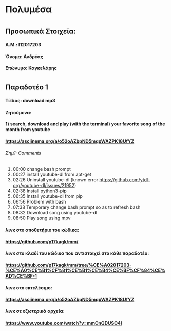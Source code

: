 # Πολυμέσα
#
## Προσωπικά Στοιχεία:
#### A.M.: Π2017203
#### Όνομα: Ανδρέας
#### Επώνυμο: Καγκελάρης
#
## Παραδοτέο 1
#### Τίτλος: download mp3 
#### Ζητούμενα: 
#### 1) search, download and play (with the terminal) your favorite song of the month from youtube
#### https://asciinema.org/a/o52oAZbpND5mqpWAZPK18UfYZ
###### Σημ1: Comments 
1) 00:00 change bash prompt
2) 00:27 install youtube-dl from apt-get
3) 02:26 Uninstall youtube-dl (known error         https://github.com/ytdl-org/youtube-dl/issues/21952)
4) 02:38 Install python3-pip
5) 06:35 Install youtube-dl from pip
6) 06:56 Problem with bash 
7) 07:38 Temporary change bash prompt so as to refresh bash
8) 08:32 Download song using youtube-dl
9) 08:50 Play song using mpv

#### λινκ στο αποθετήριο του κώδικα:
#### https://github.com/p17kagk/mm/
#### λινκ στο κλαδί του κώδικα που αντιστοιχεί στο κάθε παραδοτέο:
#### https://github.com/p17kagk/mm/tree/%CE%A02017203-%CE%A0%CE%B1%CF%81%CE%B1%CE%B4%CE%BF%CF%84%CE%AD%CE%BF-1
#### λινκ στο εκτελέσιμο:
#### https://asciinema.org/a/o52oAZbpND5mqpWAZPK18UfYZ
#### λινκ σε εξωτερικά αρχεία:
#### https://www.youtube.com/watch?v=mmCnQDUSO4I















